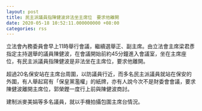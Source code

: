 ```yaml
---
layout: post
title: 民主派議員指陳健波非法坐主席位　要求他離開
date: 2020-05-18 10:52:11.000000000 +08:00
categories: rss
---
```


立法會內務委員會早上11時舉行會議，繼續選舉正、副主席。由立法會主席梁君彥指定主持選舉的議員陳健波，在會議開始前約45分鐘進入會議室，坐在主席座位，有民主派議員指陳健波是非法坐在主席位，要求他離開。

超過20名保安站在主席台周圍，以防議員行近，而多名民主派議員就站在保安的外圍，有人舉起寫有「保皇黨濫權」的紙牌，亦有人說今次不是財委會會議，要求陳健波離開主席位，郭榮鏗一度行上前與陳健波商討。

建制派麥美娟等多名議員，就以手機拍攝包圍主席台情況。
